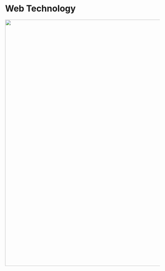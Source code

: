# Web Technology
<img src="![shopping-pg](https://github.com/user-attachments/assets/50e50b3b-f438-4430-bb15-8acf2b475e40)" width="800px" height="800px"/>
